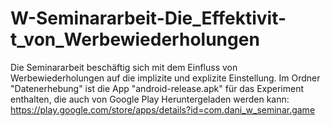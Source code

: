 # W-Seminararbeit-Die_Effektivit-t_von_Werbewiederholungen
Die Seminararbeit beschäftig sich mit dem Einfluss von Werbewiederholungen auf die implizite und explizite Einstellung. 
Im Ordner "Datenerhebung" ist die App "android-release.apk" für das Experiment enthalten, die auch von Google Play Heruntergeladen werden kann: https://play.google.com/store/apps/details?id=com.dani_w_seminar.game


